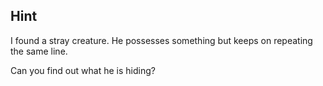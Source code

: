 ## Hint
I found a stray creature.
He possesses something but keeps on repeating the same line.

Can you find out what he is hiding?
